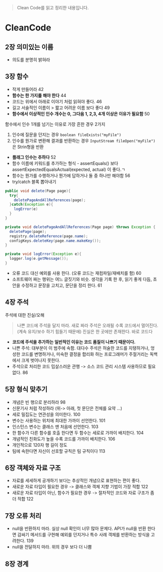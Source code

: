 > Clean Code를 읽고 정리한 내용입니다.

# CleanCode

## 2장 의미있는 이름
- 의도를 분명히 밝혀라 

## 3장 함수 
- 작게 만들어라 42
- **함수는 한 가지를 해야 한다** 44
- 코드는 위에서 아래로 이야기 처럼 읽혀야 좋다. 46
- 길고 서술적인 이름이 > 짧고 어려운 이름 보다 좋다 49
- **함수에서 이상적인 인수 개수는 0, 그다음 1, 2,3, 4개 이상은 이유가 필요함** 50

함수에서 인수 1개를 넘기는 이유로 가장 흔한 경우 2가지 
1. 인수에 질문을 던지는 경우 `boolean fileExists("myFile")`
2. 인수를 뭔가로 변환해 결과를 반환하는 경우 `InputStream fileOpen("myFile")` 은 Strin형을 반환

- **플래그 인수는 추하다** 52
- 함수 이름에 키워드를 추가하는 형식 - assertEquals() 보다 assertExpectedEqualsActual(expected, actual) 이 좋다.ㄱ
- 함수는 뭔가를 수행하거나 뭔가에 답하거나 둘 중 하나만 해야함 56
- try/catch 블록 뽑아내기 

```java
public void delete(Page page){
  try{
    deletePageAndAllReferences(page);
  }catch(Exception e){
    logError(e)
  }
}
```

```java
private void deletePageAndAllReferences(Page page) throws Exception {
  deletePage(page);
  registry.deleteReference(page.name);
  configKeys.deleteKey(page.name.makeKey());
}

private void logError(Exception e){
  logger.log(e.getMessage());
}
```

- 오류 코드 대신 예외를 사용 한다. (오류 코드는 재컴파일/재배치를 함) 60
- 소프트웨어 짜는 행위는 여느 글짓기와 비슷. 생각을 기록 한 후, 읽기 좋게 다듬, 초안을 수정하고 문장을 고치고, 문단을 정리 한다. 61


## 4장 주석
주석에 대한 진실/오해 
> 나쁜 코드에 주석을 달지 마라. 새로 짜라
> 주석은 오래될 수록 코드에서 멀어진다. (계속 유지/보수 하기 힘들기 때문에) 
> 진실은 한 곳에만 존재한다. 바로 코드다
- **코드에 주석을 추가하는 일반적인 이유는 코드 품질이 나쁘기 때문이다.**
- 나쁜 주석: 대부분이 이 범주에 속함. 대다수 주석은 허술한 코드를 지탱하거나, 엉성한 코드를 변명하거나, 미숙한 결정을 합리화 하는 프로그래머가 주절거리는 독백에서 크게 벗어나지 못한다. 
- 주석으로 처리한 코드 밉살스러운 관행 -> 소스 코드 관리 시스템 사용하므로 필요없다. 86


## 5장 형식 맞추기 
- 개념은 빈 행으로 분리하라 98
- 신문기사 처럼 작성하라 (위-> 아래, 첫 문단은 전체를 요약 ...)
- 세로 밀집도는 연관성을 의미한다. 100
- 변수는 사용하는 위치에 최대한 가까이 선언한다. 101
- 인스턴스 변수는 클래스 맨 처음에 선언한다. 103
- 한 함수가 다른 함수를 호출 한다면 두 함수는 세로로 가까이 배치한다. 104
- 개념적인 친화도가 높을 수록 코드를 가까이 배치한다. 106
- 개인적으로 120자 행 길이 정도
- 팀에 속한다면 자신이 선호할 규칙은 팀 규칙이다 113


## 6장 객체와 자료 구조
- 자료를 세세하게 공개하기 보다는 추상적인 개념으로 표현하는 편이 좋다.
- 새로운 자료 타입이 필요한 경우 -> 클래스와 객체 지향 기법이 가장 적합 122
- 새로운 자료 타입이 아닌, 함수가 필요한 경우 -> 절차적인 코드와 자료 구조가 좀 더 적합 122

## 7장 오류 처리 
- null을 반환하지 마라. 실상 null 확인이 너무 많아 문제다. API가 null을 반환 한다면 감싸기 메서드를 구현해 예외를 던지거나 특수 사례 객체를 반환하는 방식을 고려한다. 139
- null을 전달하지 마라. 위의 경우 보다 더 나쁨

## 8장 경계 
